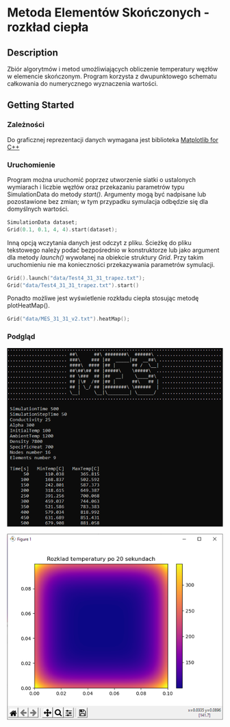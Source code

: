 # Metoda Elementów Skończonych - rozkład ciepła

## Description

Zbiór algorytmów i metod umożliwiających obliczenie temperatury węzłów w elemencie skończonym. Program korzysta z dwupunktowego schematu całkowania do numerycznego wyznaczenia wartości.



## Getting Started

### Zależności

Do graficznej reprezentacji danych wymagana jest biblioteka [Matplotlib for C++](https://matplotlib-cpp.readthedocs.io/en/latest/)



### Uruchomienie

Program można uruchomić poprzez utworzenie siatki o ustalonych wymiarach i liczbie węzłów oraz przekazaniu parametrów typu SimulationData do metody *start()*. Argumenty mogą być nadpisane lub pozostawione bez zmian; w tym przypadku symulacja odbędzie się dla domyślnych wartości.
```cpp
SimulationData dataset;
Grid(0.1, 0.1, 4, 4).start(dataset);
```
Inną opcją wczytania danych jest odczyt z pliku. Ścieżkę do pliku tekstowego należy podać bezpośrednio w konstruktorze lub jako argument dla metody *launch()* wywołanej na obiekcie struktury *Grid*. Przy takim uruchomieniu nie ma konieczności przekazywania parametrów symulacji.
```cpp
Grid().launch("data/Test4_31_31_trapez.txt");
Grid("data/Test4_31_31_trapez.txt").start()
```
Ponadto możliwe jest wyświetlenie rozkładu ciepła stosując metodę plotHeatMap().
```cpp
Grid("data/MES_31_31_v2.txt").heatMap();
```



### Podgląd
![Console](https://github.com/shocquu/metoda-elementow-skonczonych/blob/master/output/results.png?raw=true)

![Plot](https://github.com/shocquu/metoda-elementow-skonczonych/blob/master/output/heatmap.png?raw=true)
